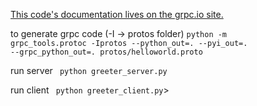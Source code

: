 [This code's documentation lives on the grpc.io site.](https://grpc.io/docs/languages/python/quickstart)


to generate grpc code (-I -> protos folder)
<code>python -m grpc_tools.protoc -Iprotos --python_out=. --pyi_out=. --grpc_python_out=. protos/helloworld.proto</code>

run server
<code> python greeter_server.py</code>

run client
<code> python greeter_client.py</code>>